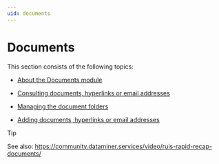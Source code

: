 ```yaml
---
uid: documents
---
```


# Documents

This section consists of the following topics:

- [About the Documents module](About_the_Documents_module.md)

- [Consulting documents, hyperlinks or email addresses](Consulting_documents_hyperlinks_or_email_addresses.md)

- [Managing the document folders](Managing_the_document_folders.md)

- [Adding documents, hyperlinks or email addresses](Adding_documents_hyperlinks_or_email_addresses.md)

> [!TIP]
> See also:
> <https://community.dataminer.services/video/ruis-rapid-recap-documents/>
